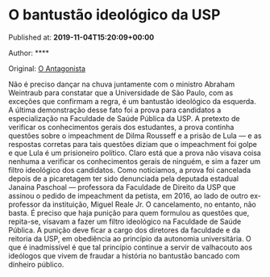 
# O bantustão ideológico da USP

Published at: **2019-11-04T15:20:09+00:00**

Author: ****

Original: [O Antagonista](https://www.oantagonista.com/brasil/o-bantustao-ideologico-da-usp/)

Não é preciso dançar na chuva juntamente com o ministro Abraham Weintraub para constatar que a Universidade de São Paulo, com as exceções que confirmam a regra, é um bantustão ideológico da esquerda.
A última demonstração desse fato foi a prova para candidatos a especialização na Faculdade de Saúde Pública da USP. A pretexto de verificar os conhecimentos gerais dos estudantes, a prova continha questões sobre o impeachment de Dilma Rousseff e a prisão de Lula — e as respostas corretas para tais questões diziam que o impeachment foi golpe e que Lula é um prisioneiro político.
Claro está que a prova não visava coisa nenhuma a verificar os conhecimentos gerais de ninguém, e sim a fazer um filtro ideológico dos candidatos.
Como noticiamos, a prova foi cancelada depois de a picaretagem ter sido denunciada pela deputada estadual Janaina Paschoal — professora da Faculdade de Direito da USP que assinou o pedido de impeachment da petista, em 2016, ao lado de outro ex-professor da instituição, Miguel Reale Jr.
O cancelamento, no entanto, não basta. É preciso que haja punição para quem formulou as questões que, repita-se, visavam a fazer um filtro ideológico na Faculdade de Saúde Pública. A punição deve ficar a cargo dos diretores da faculdade e da reitoria da USP, em obediência ao princípio da autonomia universitária. O que é inadmissível é que tal princípio continue a servir de valhacouto aos ideólogos que vivem de fraudar a história no bantustão bancado com dinheiro público.
 
